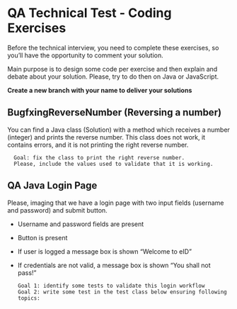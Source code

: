 # QA Technical Test - Coding Exercises

Before the technical interview, you need to complete these exercises, so you’ll have the opportunity to comment your solution.

Main purpose is to design some code per exercise and then explain and debate about your solution.
Please, try to do then on Java or JavaScript.

**Create a new branch with your name to deliver your solutions**

## BugfxingReverseNumber  (Reversing a number)

You can find a Java class (Solution) with a method which receives a number (integer) and prints the reverse number. This class does not work, it contains errors, and it is not printing the right reverse number.

      Goal: fix the class to print the right reverse number.
      Please, include the values used to validate that it is working.


## QA Java Login Page

Please, imaging that we have a login page with two input fields (username and password) and submit button.

- Username and password fields are present
- Button is present
- If user is logged a message box is shown “Welcome to eID”
- If credentials are not valid, a message box is shown “You shall not pass!”

      Goal 1: identify some tests to validate this login workflow
      Goal 2: write some test in the test class below ensuring following topics:

